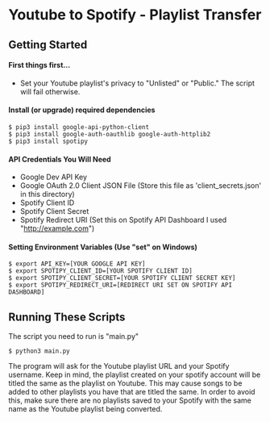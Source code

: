 # Youtube to Spotify - Playlist Transfer


## Getting Started

#### First things first...
- Set your Youtube playlist's privacy to "Unlisted" or "Public." The script will fail otherwise.

#### Install (or upgrade) required dependencies
    $ pip3 install google-api-python-client
    $ pip3 install google-auth-oauthlib google-auth-httplib2
    $ pip3 install spotipy

#### API Credentials You Will Need
- Google Dev API Key
- Google OAuth 2.0 Client JSON File (Store this file as 'client_secrets.json' in this directory)
- Spotify Client ID
- Spotify Client Secret
- Spotify Redirect URI (Set this on Spotify API Dashboard I used "http://example.com")

#### Setting Environment Variables (Use "set" on Windows)
    $ export API_KEY=[YOUR GOOGLE API KEY]
    $ export SPOTIPY_CLIENT_ID=[YOUR SPOTIFY CLIENT ID]
    $ export SPOTIPY_CLIENT_SECRET=[YOUR SPOTIFY CLIENT SECRET KEY]
    $ export SPOTIPY_REDIRECT_URI=[REDIRECT URI SET ON SPOTIFY API DASHBOARD]



## Running These Scripts
The script you need to run is "main.py"

    $ python3 main.py

The program will ask for the Youtube playlist URL and your Spotify username. Keep in mind, the playlist created on your spotify account will be titled the same as the playlist on Youtube. This may cause songs to be added to other playlists you have that are titled the same. In order to avoid this, make sure there are no playlists saved to your Spotify with the same name as the Youtube playlist being converted.
